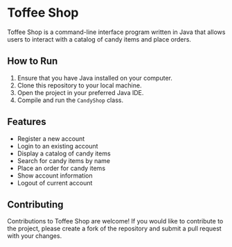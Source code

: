 # Toffee Shop

Toffee Shop is a command-line interface program written in Java that allows users to interact with a catalog of candy items and place orders. 

## How to Run

1. Ensure that you have Java installed on your computer. 
2. Clone this repository to your local machine.
3. Open the project in your preferred Java IDE.
4. Compile and run the `CandyShop` class.

## Features

- Register a new account
- Login to an existing account
- Display a catalog of candy items
- Search for candy items by name
- Place an order for candy items
- Show account information
- Logout of current account

## Contributing

Contributions to Toffee Shop are welcome! If you would like to contribute to the project, please create a fork of the repository and submit a pull request with your changes.
